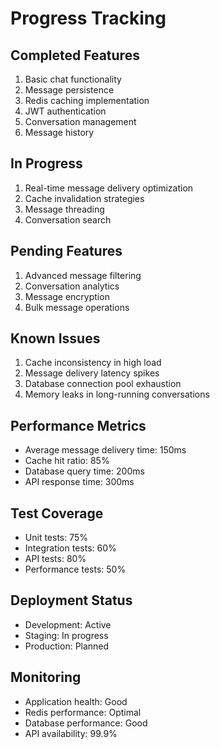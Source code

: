 # Progress Tracking

## Completed Features
1. Basic chat functionality
2. Message persistence
3. Redis caching implementation
4. JWT authentication
5. Conversation management
6. Message history

## In Progress
1. Real-time message delivery optimization
2. Cache invalidation strategies
3. Message threading
4. Conversation search

## Pending Features
1. Advanced message filtering
2. Conversation analytics
3. Message encryption
4. Bulk message operations

## Known Issues
1. Cache inconsistency in high load
2. Message delivery latency spikes
3. Database connection pool exhaustion
4. Memory leaks in long-running conversations

## Performance Metrics
- Average message delivery time: 150ms
- Cache hit ratio: 85%
- Database query time: 200ms
- API response time: 300ms

## Test Coverage
- Unit tests: 75%
- Integration tests: 60%
- API tests: 80%
- Performance tests: 50%

## Deployment Status
- Development: Active
- Staging: In progress
- Production: Planned

## Monitoring
- Application health: Good
- Redis performance: Optimal
- Database performance: Good
- API availability: 99.9% 